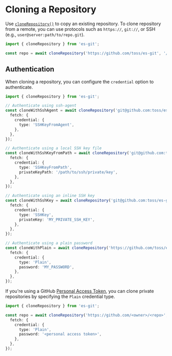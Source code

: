 # Cloning a Repository

Use [`cloneRepository()`](../api/functions/cloneRepository.md) to copy an existing repository. To clone repository from a remote, you can use protocols such as `https://`, `git://`, or SSH (e.g.,
`user@server:path/to/repo.git`).

```ts
import { cloneRepository } from 'es-git';

const repo = await cloneRepository('https://github.com/toss/es-git', '/path/to/clone');
```

## Authentication

When cloning a repository, you can configure the `credential` option to authenticate.

```ts
import { cloneRepository } from 'es-git';

// Authenticate using ssh-agent
const cloneWithSshAgent = await cloneRepository('git@github.com:toss/es-git', '.', {
  fetch: {
    credential: {
      type: 'SSHKeyFromAgent',
    },
  },
});

// Authenticate using a local SSH key file
const cloneWithSshKeyFromPath = await cloneRepository('git@github.com:toss/es-git', '.', {
  fetch: {
    credential: {
      type: 'SSHKeyFromPath',
      privateKeyPath: '/path/to/ssh/private/key',
    },
  },
});

// Authenticate using an inline SSH key
const cloneWithSshKey = await cloneRepository('git@github.com:toss/es-git', '.', {
  fetch: {
    credential: {
      type: 'SSHKey',
      privateKey: 'MY_PRIVATE_SSH_KEY',
    },
  },
});

// Authenticate using a plain password
const cloneWithPlain = await cloneRepository('https://github.com/toss/es-git', '.', {
  fetch: {
    credential: {
      type: 'Plain',
      password: 'MY_PASSWORD',
    },
  },
});
```

If you're using a GitHub [Personal Access Token](https://docs.github.com/en/authentication/keeping-your-account-and-data-secure/managing-your-personal-access-tokens), you can clone private repositories by specifying the `Plain` credential type.

```ts
import { cloneRepository } from 'es-git';

const repo = await cloneRepository('https://github.com/<owner>/<repo>', '.', {
  fetch: {
    credential: {
      type: 'Plain',
      password: '<personal access token>',
    },
  },
});
```
